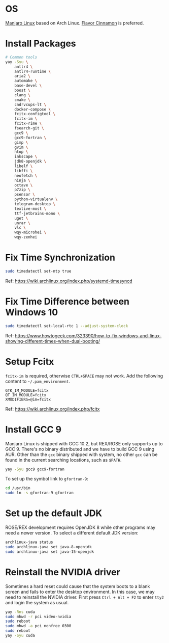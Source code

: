 # OS

[Manjaro Linux](https://manjaro.org/) based on Arch Linux.
[Flavor Cinnamon](https://manjaro.org/download/#cinnamon) is preferred.

# Install Packages

```bash
# Common tools
yay -Syu \
    antlr4 \
    antlr4-runtime \
    aria2 \
    automake \
    base-devel \
    boost \
    clang \
    cmake \
    cndrvcups-lt \
    docker-compose \
    fcitx-configtool \
    fcitx-im \
    fcitx-rime \
    fsearch-git \
    gcc9 \
    gcc9-fortran \
    gimp \
    gvim \
    htop \
    inkscape \
    jdk8-openjdk \
    libelf \
    libffi \
    neofetch \
    ninja \
    octave \
    p7zip \
    psensor \
    python-virtualenv \
    telegram-desktop \
    texlive-most \
    ttf-jetbrains-mono \
    uget \
    unrar \
    vlc \
    wqy-microhei \
    wqy-zenhei
```

# Fix Time Synchronization

```bash
sudo timedatectl set-ntp true
```
Ref: https://wiki.archlinux.org/index.php/systemd-timesyncd

# Fix Time Difference between Windows 10

```bash
sudo timedatectl set-local-rtc 1 --adjust-system-clock
```
Ref: https://www.howtogeek.com/323390/how-to-fix-windows-and-linux-showing-different-times-when-dual-booting/

# Setup Fcitx

`fcitx-im` is required, otherwise `CTRL+SPACE` may not work. Add the following content to `~/.pam_environment`.
```
GTK_IM_MODULE=fcitx
QT_IM_MODULE=fcitx
XMODIFIERS=@im=fcitx
```
Ref: https://wiki.archlinux.org/index.php/fcitx

# Install GCC 9

Manjaro Linux is shipped with GCC 10.2, but REX/ROSE only supports up to GCC 9. There's no binary distributed and we have to build GCC 9 using AUR. Other than the `gcc` binary shipped with system, no other `gcc` can be found in the current searching locations, such as `$PATH`.

```bash
yay -Syu gcc9 gcc9-fortran
```
To set up the symbol link to `gfortran-9`:

```bash
cd /usr/bin
sudo ln -s gfortran-9 gfortran
```

# Set up the default JDK

ROSE/REX development requires OpenJDK 8 while other programs may need a newer version. To select a different default JDK version:

```bash
archlinux-java status
sudo archlinux-java set java-8-openjdk
sudo archlinux-java set java-15-openjdk
```

# Reinstall the NVIDIA driver

Sometimes a hard reset could cause that the system boots to a blank screen and fails to enter the desktop environment. In this case, we may need to reinstall the NVIDIA driver. First press `Ctrl + Alt + F2` to enter `tty2` and login the system as usual.

```bash
yay -Rns cuda
sudo mhwd -r pci video-nvidia
sudo reboot
sudo mhwd -a pci nonfree 0300
sudo reboot
yay -Syu cuda
```
